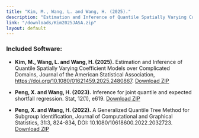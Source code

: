 ```yaml
---
title: "Kim, M., Wang, L. and Wang, H. (2025)."
description: "Estimation and Inference of Quantile Spatially Varying Coefficient Models over Complicated Domains, Journal of the American Statistical Association, https://doi.org/10.1080/01621459.2025.2480867."
link: "/downloads/Kim2025JASA.zip"
layout: default
---
```


### Included Software:

- **Kim, M., Wang, L. and Wang, H. (2025).** Estimation and Inference of Quantile Spatially Varying Coefficient Models over Complicated Domains, Journal of the American Statistical Association, https://doi.org/10.1080/01621459.2025.2480867.
  [Download ZIP](../downloads/Kim2025JASA.zip)  
 

- **Peng, X. and Wang, H. (2023).**  Inference for joint quantile and expected shortfall regression. Stat, 12(1), e619. 
  [Download ZIP](../downloads/Score_ES.zip)  
 
- **Peng, X. and Wang, H. (2022).**   A Generalized Quantile Tree Method for Subgroup Identification, Journal of Computational and Graphical Statistics, 31:3, 824-834, DOI: 10.1080/10618600.2022.2032723. 
  [Download ZIP](../downloads/GQ_2024_JCGS.zip)  
 
  
